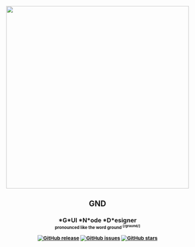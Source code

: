 <div align="center">
  
<img src="https://github.com/user-attachments/assets/33a941a2-087e-48e3-a1bd-e5db8d2118d1" height="500px" />

<h2> GND </h2>
<h3>*G*UI *N*ode *D*esigner
<br/>
<sub><sup>pronounced like the word ground <sup>[/ɡraʊnd/]</sup></sup></sup>

[![GitHub release](https://img.shields.io/github/v/release/azazelcodes/gnd?color=blue&label=release)]()
[![GitHub issues](https://img.shields.io/github/issues/azazelcodes/gnd?color=red)]()
[![GitHub stars](https://img.shields.io/github/stars/azazelcodes/gnd)]()
</div>
